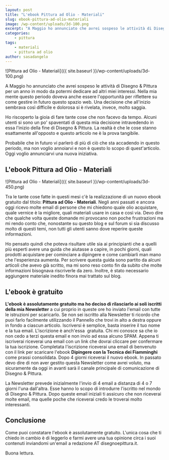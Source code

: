 ```yaml
---
layout: post
title: "L'ebook Pittura ad Olio - Materiali"
slug: ebook-pittura-ad-olio-materiali
image: /wp-content/uploads/3d-100.png
excerpt: "A Maggio ho annunciato che avrei sospeso le attività di Disegno &amp; Pittura per un anno in modo da potermi dedicare ad altri miei interessi. Nella mia"
categories:
    - pittura
tags:
    - materiali
    - pittura ad olio
author: sasadangelo
---
```


![Pittura ad Olio - Materiali]({{ site.baseurl }}/wp-content/uploads/3d-100.png)

A Maggio ho annunciato che avrei sospeso le attività di Disegno & Pittura per un anno in modo da potermi dedicare ad altri miei interessi. Nella mia mente questo periodo doveva anche essere l'opportunità per riflettere su come gestire in futuro questo spazio web. Una decisione che all'inizio sembrava così difficile e dolorosa si è rivelata, invece, molto saggia.

Ho riscoperto la gioia di fare tante cose che non facevo da tempo. Alcuni utenti si sono un po' spaventati di questa mia decisione intravedendo in essa l'inizio della fine di Disegno & Pittura. La realtà è che le cose stanno esattamente all'opposto e questo articolo ne è la prova tangibile.

Probabile che in futuro vi parlerò di più di ciò che sta accadendo in questo periodo, ma non voglio annoiarvi e non è questo lo scopo di quest'articolo. Oggi voglio annunciarvi una nuova iniziativa.

## L'ebook Pittura ad Olio - Materiali

![Pittura ad Olio - Materiali]({{ site.baseurl }}/wp-content/uploads/3d-450.png)

Tra le tante cose fatte in questi mesi c'è la realizzazione di un nuovo ebook gratuito dal titolo: **Pittura ad Olio - Materiali**. Negli anni passati e ancora oggi ricevo molte email di persone che mi chiedono quale olio acquistare, quale vernice è la migliore, quali materiali usare in casa e così via. Devo dire che qualche volta queste domande mi provocano non poche frustrazioni ma mi rendo conto che, nonostante su questo blog e sul forum si sia discusso molto di questi temi, non tutti gli utenti sanno dove reperire queste informazioni.

Ho pensato quindi che poteva risultare utile sia ai principianti che a quelli più esperti avere una guida che aiutasse a capire, in pochi giorni, quali prodotti acquistare per cominciare a dipingere e come cambiarli man mano che l'esperienza aumenta. Per scrivere questa guida sono partito da alcuni articoli che avevo già scritto, ma mi sono reso conto fin da subito che molte informazioni bisognava riscriverle da zero. Inoltre, è stato necessario aggiungere materiale inedito finora mai trattato sul blog.

## L'ebook è gratuito

**L'ebook è assolutamente gratuito ma ho deciso di rilasciarlo ai soli iscritti della mia Newsletter** a cui proprio in queste ore ho inviato l'email con tutte le istruzioni per scaricarlo. Se non sei iscritto alla Newsletter ti ricordo che puoi farlo facilmente utilizzando il Pannello che trovi in alto a destra oppure in fondo a ciascun articolo. Iscriversi è semplice, basta inserire il tuo nome e la tua email. L'iscrizione è anch'essa  gratuita. Chi mi conosce sa che io non cedo a terzi questa email e non invio ad essa alcuno SPAM. Appena ti iscriverai riceverai una email con un link che dovrai cliccare per confermare la tua iscrizione. Completata l'iscrizione riceverai una email di benvenuto con il link per scaricare l'ebook **Dipingere con la Tecnica dei Fiamminghi** come prassi consolidata. Dopo 4 giorni riceverai il nuovo ebook. In passato devo dire di non aver gestito questa Newsletter come avrei voluto, ma sicuramente da oggi in avanti sarà il canale principale di comunicazione di Disegno & Pittura.

La Newsletter prevede inizialmente l'invio di 4 email a distanza di 4 o 7 giorni l'una dall'altra. Esse hanno lo scopo di introdurre l'iscritto nel mondo di Disegno & Pittura. Dopo queste email iniziali ti assicuro che non riceverai molte email, ma quelle poche che riceverai credo le troverai molto interessanti.

## Conclusione

Come puoi constatare l'ebook è assolutamente gratuito. L'unica cosa che ti chiedo in cambio è di leggerlo e farmi avere una tua opinione circa i suoi contenuti inviandomi un'email a redazione AT disegnoepittura.it.

Buona lettura.
